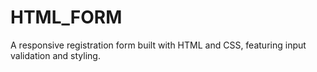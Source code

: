 # HTML_FORM
A responsive registration form built with HTML and CSS, featuring input validation and styling.
